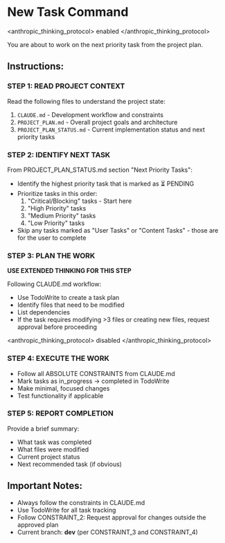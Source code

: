 # New Task Command

<anthropic_thinking_protocol>
enabled
</anthropic_thinking_protocol>

You are about to work on the next priority task from the project plan.

## Instructions:

### STEP 1: READ PROJECT CONTEXT
Read the following files to understand the project state:
1. `CLAUDE.md` - Development workflow and constraints
2. `PROJECT_PLAN.md` - Overall project goals and architecture
3. `PROJECT_PLAN_STATUS.md` - Current implementation status and next priority tasks

### STEP 2: IDENTIFY NEXT TASK
From PROJECT_PLAN_STATUS.md section "Next Priority Tasks":
- Identify the highest priority task that is marked as ⏳ PENDING
- Prioritize tasks in this order:
  1. "Critical/Blocking" tasks - Start here
  2. "High Priority" tasks
  3. "Medium Priority" tasks
  4. "Low Priority" tasks
- Skip any tasks marked as "User Tasks" or "Content Tasks" - those are for the user to complete

### STEP 3: PLAN THE WORK
**USE EXTENDED THINKING FOR THIS STEP**

Following CLAUDE.md workflow:
- Use TodoWrite to create a task plan
- Identify files that need to be modified
- List dependencies
- If the task requires modifying >3 files or creating new files, request approval before proceeding

<anthropic_thinking_protocol>
disabled
</anthropic_thinking_protocol>

### STEP 4: EXECUTE THE WORK
- Follow all ABSOLUTE CONSTRAINTS from CLAUDE.md
- Mark tasks as in_progress → completed in TodoWrite
- Make minimal, focused changes
- Test functionality if applicable

### STEP 5: REPORT COMPLETION
Provide a brief summary:
- What task was completed
- What files were modified
- Current project status
- Next recommended task (if obvious)

## Important Notes:
- Always follow the constraints in CLAUDE.md
- Use TodoWrite for all task tracking
- Follow CONSTRAINT_2: Request approval for changes outside the approved plan
- Current branch: **dev** (per CONSTRAINT_3 and CONSTRAINT_4)
